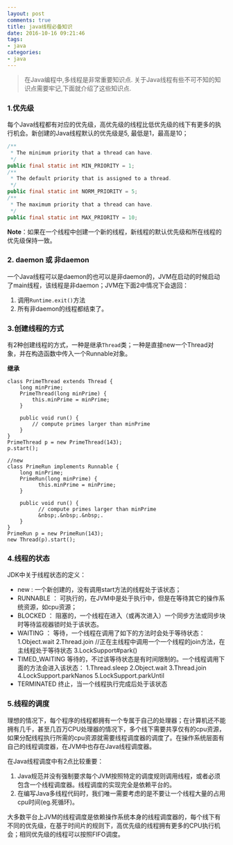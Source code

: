 ```yaml
---
layout: post
comments: true
title: java线程必备知识
date: 2016-10-16 09:21:46
tags:
- java
categories:
- java
---
```


> 在Java编程中,多线程是非常重要知识点. 关于Java线程有些不可不知的知识点需要牢记,下面就介绍了这些知识点.

<!-- more -->

### 1.优先级
每个Java线程都有对应的优先级，高优先级的线程比低优先级的线下有更多的执行机会。新创建的Java线程默认的优先级是5, 最低是1，最高是10；

```java
/**
 * The minimum priority that a thread can have.
 */
public final static int MIN_PRIORITY = 1;
/**
 * The default priority that is assigned to a thread.
 */
public final static int NORM_PRIORITY = 5;
/**
 * The maximum priority that a thread can have.
 */
public final static int MAX_PRIORITY = 10;
```

**Note**：如果在一个线程中创建一个新的线程，新线程的默认优先级和所在线程的优先级保持一致。

### 2. daemon 或 非daemon

一个Java线程可以是daemon的也可以是非daemon的，JVM在启动的时候启动了main线程，该线程是非daemon；JVM在下面2中情况下会退回：

1. 调用`Runtime.exit()`方法
2. 所有非daemon的线程都结束了。

### 3.创建线程的方式

有2种创建线程的方式，一种是继承`Thread`类；一种是直接new一个Thread对象，并在构造函数中传入一个Runnable对象。

**继承**
```golang
class PrimeThread extends Thread {
    long minPrime;
    PrimeThread(long minPrime) {
        this.minPrime = minPrime;
    }

    public void run() {
        // compute primes larger than minPrime
    }
}
PrimeThread p = new PrimeThread(143);
p.start();

//new
class PrimeRun implements Runnable {
    long minPrime;
    PrimeRun(long minPrime) {
          this.minPrime = minPrime;
    }

    public void run() {
          // compute primes larger than minPrime
          &nbsp;.&nbsp;.&nbsp;.
    }
}
PrimeRun p = new PrimeRun(143);
new Thread(p).start();
```

### 4.线程的状态

JDK中关于线程状态的定义：

- new : 一个新创建的，没有调用start方法的线程处于该状态；
- RUNNABLE ： 可执行的，在JVM中是处于执行中，但是在等待其它的操作系统资源，如cpu资源；
- BLOCKED ： 阻塞的，一个线程在进入（或再次进入）一个同步方法或同步块时等待监视器锁时处于该状态。
- WAITING ： 等待，一个线程在调用了如下的方法时会处于等待状态：
1.Object.wait 
2.Thread.join //正在主线程中调用一个一个线程的join方法，在主线程处于等待状态
3.LockSupport#park() 
- TIMED_WAITING 等待的，不过该等待状态是有时间限制的。一个线程调用下面的方法会进入该状态：
1.Thread.sleep
2.Object.wait
3.Thread.join
4.LockSupport.parkNanos
5.LockSupport.parkUntil
- TERMINATED 终止，当一个线程执行完成后处于该状态

### 5.线程的调度

理想的情况下，每个程序的线程都拥有一个专属于自己的处理器；在计算机还不能拥有几千，甚至几百万CPU处理器的情况下，多个线下需要共享仅有的cpu资源，如果分配线程执行所需的cpu资源就需要线程调度器的调度了。在操作系统层面有自己的线程调度器，在JVM中也存在Java线程调度器。

在Java线程调度中有2点比较重要：

1. Java规范并没有强制要求每个JVM按照特定的调度规则调用线程，或者必须包含一个线程调度器。线程调度的实现完全是依赖平台的。
2. 在编写Java多线程代码时，我们唯一需要考虑的是不要让一个线程大量的占用cpu时间(eg.死循环)。

大多数平台上JVM的线程调度是依赖操作系统本身的线程调度器的，每个线下有不同的优先级，在基于时间片的规则下，高优先级的线程拥有更多的CPU执行机会；相同优先级的线程可以按照FIFO调度。


       
                
                
                